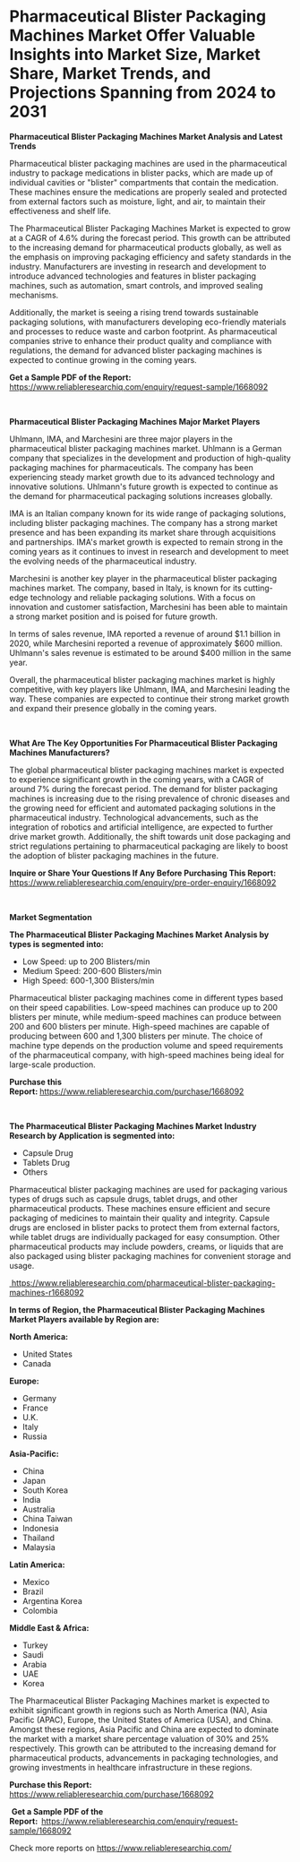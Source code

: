 <p><h1>Pharmaceutical Blister Packaging Machines Market Offer Valuable Insights into Market Size, Market Share, Market Trends, and Projections Spanning from 2024 to 2031</h1></p><p><strong>Pharmaceutical Blister Packaging Machines Market Analysis and Latest Trends</strong></p>
<p><p>Pharmaceutical blister packaging machines are used in the pharmaceutical industry to package medications in blister packs, which are made up of individual cavities or "blister" compartments that contain the medication. These machines ensure the medications are properly sealed and protected from external factors such as moisture, light, and air, to maintain their effectiveness and shelf life.</p><p>The Pharmaceutical Blister Packaging Machines Market is expected to grow at a CAGR of 4.6% during the forecast period. This growth can be attributed to the increasing demand for pharmaceutical products globally, as well as the emphasis on improving packaging efficiency and safety standards in the industry. Manufacturers are investing in research and development to introduce advanced technologies and features in blister packaging machines, such as automation, smart controls, and improved sealing mechanisms.</p><p>Additionally, the market is seeing a rising trend towards sustainable packaging solutions, with manufacturers developing eco-friendly materials and processes to reduce waste and carbon footprint. As pharmaceutical companies strive to enhance their product quality and compliance with regulations, the demand for advanced blister packaging machines is expected to continue growing in the coming years.</p></p>
<p><strong>Get a Sample PDF of the Report:&nbsp;</strong> <a href="https://www.reliableresearchiq.com/enquiry/request-sample/1668092">https://www.reliableresearchiq.com/enquiry/request-sample/1668092</a></p>
<p>&nbsp;</p>
<p><strong>Pharmaceutical Blister Packaging Machines Major Market Players</strong></p>
<p><p>Uhlmann, IMA, and Marchesini are three major players in the pharmaceutical blister packaging machines market. Uhlmann is a German company that specializes in the development and production of high-quality packaging machines for pharmaceuticals. The company has been experiencing steady market growth due to its advanced technology and innovative solutions. Uhlmann's future growth is expected to continue as the demand for pharmaceutical packaging solutions increases globally.</p><p>IMA is an Italian company known for its wide range of packaging solutions, including blister packaging machines. The company has a strong market presence and has been expanding its market share through acquisitions and partnerships. IMA's market growth is expected to remain strong in the coming years as it continues to invest in research and development to meet the evolving needs of the pharmaceutical industry.</p><p>Marchesini is another key player in the pharmaceutical blister packaging machines market. The company, based in Italy, is known for its cutting-edge technology and reliable packaging solutions. With a focus on innovation and customer satisfaction, Marchesini has been able to maintain a strong market position and is poised for future growth.</p><p>In terms of sales revenue, IMA reported a revenue of around $1.1 billion in 2020, while Marchesini reported a revenue of approximately $600 million. Uhlmann's sales revenue is estimated to be around $400 million in the same year.</p><p>Overall, the pharmaceutical blister packaging machines market is highly competitive, with key players like Uhlmann, IMA, and Marchesini leading the way. These companies are expected to continue their strong market growth and expand their presence globally in the coming years.</p></p>
<p>&nbsp;</p>
<p><strong>What Are The Key Opportunities For Pharmaceutical Blister Packaging Machines Manufacturers?</strong></p>
<p><p>The global pharmaceutical blister packaging machines market is expected to experience significant growth in the coming years, with a CAGR of around 7% during the forecast period. The demand for blister packaging machines is increasing due to the rising prevalence of chronic diseases and the growing need for efficient and automated packaging solutions in the pharmaceutical industry. Technological advancements, such as the integration of robotics and artificial intelligence, are expected to further drive market growth. Additionally, the shift towards unit dose packaging and strict regulations pertaining to pharmaceutical packaging are likely to boost the adoption of blister packaging machines in the future.</p></p>
<p><strong>Inquire or Share Your Questions If Any Before Purchasing This Report:</strong> <a href="https://www.reliableresearchiq.com/enquiry/pre-order-enquiry/1668092">https://www.reliableresearchiq.com/enquiry/pre-order-enquiry/1668092</a></p>
<p>&nbsp;</p>
<p><strong>Market Segmentation</strong></p>
<p><strong>The Pharmaceutical Blister Packaging Machines Market Analysis by types is segmented into:</strong></p>
<p><ul><li>Low Speed: up to 200 Blisters/min</li><li>Medium Speed: 200-600 Blisters/min</li><li>High Speed: 600-1,300 Blisters/min</li></ul></p>
<p><p>Pharmaceutical blister packaging machines come in different types based on their speed capabilities. Low-speed machines can produce up to 200 blisters per minute, while medium-speed machines can produce between 200 and 600 blisters per minute. High-speed machines are capable of producing between 600 and 1,300 blisters per minute. The choice of machine type depends on the production volume and speed requirements of the pharmaceutical company, with high-speed machines being ideal for large-scale production.</p></p>
<p><strong>Purchase this Report:&nbsp;</strong><a href="https://www.reliableresearchiq.com/purchase/1668092">https://www.reliableresearchiq.com/purchase/1668092</a></p>
<p>&nbsp;</p>
<p><strong>The Pharmaceutical Blister Packaging Machines Market Industry Research by Application is segmented into:</strong></p>
<p><ul><li>Capsule Drug</li><li>Tablets Drug</li><li>Others</li></ul></p>
<p><p>Pharmaceutical blister packaging machines are used for packaging various types of drugs such as capsule drugs, tablet drugs, and other pharmaceutical products. These machines ensure efficient and secure packaging of medicines to maintain their quality and integrity. Capsule drugs are enclosed in blister packs to protect them from external factors, while tablet drugs are individually packaged for easy consumption. Other pharmaceutical products may include powders, creams, or liquids that are also packaged using blister packaging machines for convenient storage and usage.</p></p>
<p><a href="https://www.reliableresearchiq.com/pharmaceutical-blister-packaging-machines-r1668092">&nbsp;https://www.reliableresearchiq.com/pharmaceutical-blister-packaging-machines-r1668092</a></p>
<p><strong>In terms of Region, the Pharmaceutical Blister Packaging Machines Market Players available by Region are:</strong></p>
<p>
    <p> <strong> North America: </strong>
        <ul>
            <li>United States</li>
            <li>Canada</li>
        </ul>
        </p> 
    <p> <strong> Europe: </strong>
        <ul>
            <li>Germany</li>
            <li>France</li>
            <li>U.K.</li>
            <li>Italy</li>
            <li>Russia</li>
        </ul>
        </p> 
    <p> <strong> Asia-Pacific: </strong>
        <ul>
            <li>China</li>
            <li>Japan</li>
            <li>South Korea</li>
            <li>India</li>
            <li>Australia</li>
            <li>China Taiwan</li>
            <li>Indonesia</li>
            <li>Thailand</li>
            <li>Malaysia</li>
        </ul>
        </p> 
    <p> <strong> Latin America: </strong>
        <ul>
            <li>Mexico</li>
            <li>Brazil</li>
            <li>Argentina Korea</li>
            <li>Colombia</li>
        </ul>
        </p> 
    <p> <strong> Middle East & Africa: </strong>
        <ul>
            <li>Turkey</li>
            <li>Saudi</li>
            <li>Arabia</li>
            <li>UAE</li>
            <li>Korea</li>
        </ul>
    </p>
    </p>
<p><p>The Pharmaceutical Blister Packaging Machines market is expected to exhibit significant growth in regions such as North America (NA), Asia Pacific (APAC), Europe, the United States of America (USA), and China. Amongst these regions, Asia Pacific and China are expected to dominate the market with a market share percentage valuation of 30% and 25% respectively. This growth can be attributed to the increasing demand for pharmaceutical products, advancements in packaging technologies, and growing investments in healthcare infrastructure in these regions.</p></p>
<p><strong>Purchase this Report: </strong><a href="https://www.reliableresearchiq.com/purchase/1668092">https://www.reliableresearchiq.com/purchase/1668092</a></p>
<p>&nbsp;<strong>Get a Sample PDF of the Report:&nbsp;&nbsp;</strong><a href="https://www.reliableresearchiq.com/enquiry/request-sample/1668092">https://www.reliableresearchiq.com/enquiry/request-sample/1668092</a></p>
<p><strong></strong></p>
<p>Check more reports on <a href="https://www.reliableresearchiq.com/">https://www.reliableresearchiq.com/</a></p>